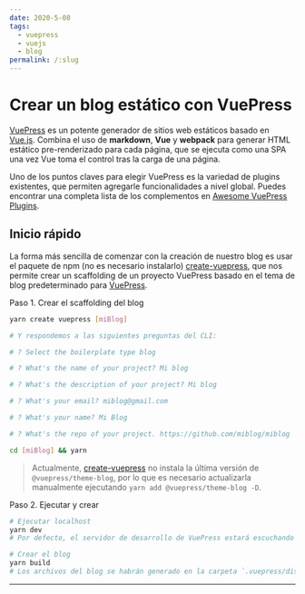 ```yaml
---
date: 2020-5-08
tags: 
  - vuepress
  - vuejs
  - blog
permalink: /:slug
---
```


# Crear un blog estático con VuePress

<social-share class="social-share--header" />

[VuePress](https://vuepress.vuejs.org) es un potente generador de sitios web estáticos basado en [Vue.js](https://vuejs.org/). Combina el uso de **markdown**, **Vue** y **webpack** para generar HTML estático pre-renderizado para cada página, que se ejecuta como una SPA una vez Vue toma el control tras la carga de una página.

Uno de los puntos claves para elegir VuePress es la variedad de plugins existentes, que permiten agregarle funcionalidades a nivel global. Puedes encontrar una completa lista de los complementos en [Awesome VuePress Plugins](https://github.com/vuepressjs/awesome-vuepress#plugins).

## Inicio rápido

La forma más sencilla de comenzar con la creación de nuestro blog es usar el paquete de npm (no es necesario instalarlo) [create-vuepress](https://github.com/vuepressjs/create-vuepress), que nos permite crear un scaffolding de un proyecto VuePress basado en el tema de blog predeterminado para [VuePress](https://vuepress-theme-blog.ulivz.com).

Paso 1. Crear el scaffolding del blog

``` bash
yarn create vuepress [miBlog]

# Y respondemos a las siguientes preguntas del CLI:

# ? Select the boilerplate type blog

# ? What's the name of your project? Mi blog

# ? What's the description of your project? Mi blog

# ? What's your email? miblog@gmail.com

# ? What's your name? Mi Blog

# ? What's the repo of your project. https://github.com/miblog/miblog

cd [miBlog] && yarn
```

> Actualmente, [create-vuepress](https://github.com/vuepressjs/create-vuepress) no instala la última versión de `@vuepress/theme-blog`, por lo que es necesario actualizarla manualmente ejecutando `yarn add @vuepress/theme-blog -D`.

Paso 2. Ejecutar y crear

``` bash
# Ejecutar localhost
yarn dev
# Por defecto, el servidor de desarrollo de VuePress estará escuchando en http://localhost:8080/

# Crear el blog
yarn build
# Los archivos del blog se habrán generado en la carpeta `.vuepress/dist`.
```

---
<social-share class="social-share--footer" />
